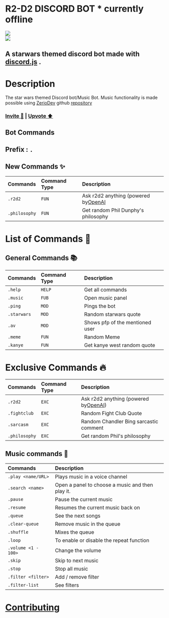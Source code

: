 # R2-D2 DISCORD BOT * currently offline                     
<img src="https://i.imgur.com/7Mb8CAT.png" style="text-align: center;">
<div><img src="https://img.shields.io/discord/808991875934847026"></div>

##  A starwars themed discord bot made with [discord.js](https://discord.js.org/#/) .

# Description
The star wars themed Discord bot/Music Bot.
Music functionality is made possible using
[ZerioDev](https://github.com/ZerioDev) github [repository](https://github.com/ZerioDev/Music-bot) 
### [Invite 📩](https://discord.com/api/oauth2/authorize?client_id=854977056022331423&permissions=8&scope=bot)   | [Upvote ⬆️](https://top.gg/bot/854977056022331423/vote)

## Bot Commands

## Prefix  :   `.`

## New Commands ✨
| Commands         | Command Type     | Description                                                              |
| :----------------| :----------------| :------------------------------------------------------------------------|
| `.r2d2`          | `FUN`            | Ask r2d2 anything (powered by[OpenAI](https://beta.openai.com/overview)  |
| `.philosophy`    | `FUN`            | Get random Phil Dunphy's philosophy                                      |
# List of Commands 📁

## General Commands 📚
| Commands       | Command Type     | Description                           |
| :--------------| :----------------| :-------------------------------------|
| `.help`        | `HELP`           | Get all commands                      |
| `.music`       | `FUB`            | Open music panel                      |
| `.ping`        | `MOD`            | Pings the bot                         |
| `.starwars`    | `MOD`            | Random starwars quote                 |
| `.av`          | `MOD`            | Shows pfp of the mentioned user       |
| `.meme`        | `FUN`            | Random Meme                           |
| `.kanye`       | `FUN`            | Get kanye west random quote           |

# Exclusive Commands 🔥
| Commands       | Command Type     | Description                                                              |
| :--------------| :----------------| :------------------------------------------------------------------------|
| `.r2d2`        | `EXC`            | Ask r2d2 anything (powered by[OpenAI](https://beta.openai.com/overview)) |
| `.fightclub`   | `EXC`            | Random Fight Club Quote                                                  |
| `.sarcasm`     | `EXC`            | Random Chandler Bing sarcastic comment                                   |
| `.philosophy`  | `EXC`            | Get random Phil's philosophy                                             |



## Music commands 🎵
| Commands              | Description                                      |
| :---------------------| :------------------------------------------------|
| `.play <name/URL>`    | Plays music in a voice channel                   |
| `.search <name>`      | Open a panel to choose a music and then play it. |
| `.pause`              | Pause the current music                          |
| `.resume`             | Resumes the current music back on                |
| `.queue`              | See the next songs                               |
| `.clear-queue`        | Remove music in the queue                        | 
| `.shuffle`            | Mixes the queue                                  |
| `.loop`               | To enable or disable the repeat function         |
| `.volume <1 - 100>`   | Change the volume                                |
| `.skip`               | Skip to next music                               |
| `.stop`               | Stop all music                                   |
| `.filter <filter>`    | Add / remove filter                              |
| `.filter-list`        | See filters                                      |


# [Contributing](docs/contributing/contributing.md)
